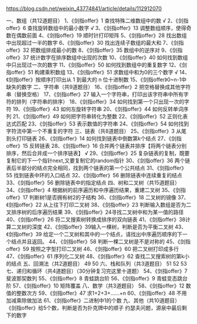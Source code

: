 https://blog.csdn.net/weixin_43774841/article/details/112912070

一、数组（共12道题目）
    1、《剑指offer》1 查找特殊二维数组中的数  √
    2、《剑指offer》6 查找旋转数组中的最小数字 √
    3、《剑指offer》13 调整数组顺序，使得奇数在偶数前面 
    4、《剑指offer》19 顺时针打印矩阵 
    5、《剑指offer》28 找出数组中出现超过一半的数字 
    6、《剑指offer》30 找出连续子数组的最大和 
    7、《剑指offer》32 把数组排成最小的数 
    8、《剑指offer》35 数组中的逆序对 
    9、《剑指offer》37 统计数字在排序数组中出现的次数 
    10、《剑指offer》40 如何找到数组中只出现过一次的数字 
    11、《剑指offer》50 如何找到数组中的重复数字 
    12、《剑指offer》51 构建乘积数组 
    13、《剑指offer》51 求数组中和为0的三个数字  √
    14、《剑指offer》按顺序打印出从 1 到最大的 n 位十进制数 
    15、《剑指offer》0~n-1中缺失的数字 
二、字符串（共9道题目）
    16、《剑指offer》2 把空格替换成其他字符串（替换空格）
    17、《剑指offer》27 输入一个字符串，打印出该字符串中所有字符的排列（字符串的排序）
    18、《剑指offer》34 如何找到第一个只出现一次的字符
    19、《剑指offer》43 如何左旋转字符串
    20、《剑指offer》44 如何反转单词序列
    21、《剑指offer》49 如何把字符串转化为整数
    22、《剑指offer》52 正则化表达式匹配
    23、《剑指offer》53 表示数值的字符串
    24、《剑指offer》54 如何找到字符流中第一个不重复的字符
三、链表（共8道题目）
    25、《剑指offer》3 从尾到头打印链表
    26、《剑指offer》14 如何找到链表中倒数第k个结点
    27、《剑指offer》15 反转链表
    28、《剑指offer》16 合并两个链表并排序【将两个链表分别排序，然后合并成一个排序链表】 √
    29、《剑指offer》25 复杂链表的复制，既要复制它的下一个指针next,又要复制它的random指针
    30、《剑指offer》36 两个链表后半部分的结点完全相同，找到两个链表的第一个公共结点
    31、《剑指offer》55 找到链表中环的入口结点
    32、《剑指offer》56 删除链表中连续重复的结点
    33、《剑指offer》56 删除链表中的指定结点
四、树和二叉树（共15道题目）
    34、《剑指offer》4 根据树的前序遍历和中序遍历结果，重建二叉树
    35、《剑指offer》17 判断树1是否拥有树2的子结构
    36、《剑指offer》18 二叉树的镜像
    37、《剑指offer》22 从上往下打印二叉树
    38、《剑指offer》23 判断输入数组是否为二叉排序树的后序遍历结果
    39、《剑指offer》24寻找二叉树中和为某一值的路径
    40、《剑指offer》26 将二叉搜索树转换成排序的双向链表
    41、《剑指offer》38计算二叉树的深度
    42、《剑指offer》39输入一棵树，判断是否为平衡二叉树
    43、《剑指offer》39 给定一个二叉树和其中的一个结点，请找出中序遍历顺序的下一个结点并且返回。
    44、《剑指offer》58 判断一棵二叉树是不是对称的
    45、《剑指offer》59 按照之字型打印二叉树
    46、《剑指offer》60 把二叉树打印成多行
    47、《剑指offer》61 序列化二叉树
    48、《剑指offer》62 查找二叉搜索树的第k小的结点
五、回溯法（共2道题目）
    49
    50
六、栈和队列（共3道题目）
    51
    52
    53
七、递归和循环（共4道题目）（30分钟复习完这里十道题）
    54、《剑指offer》7 斐波那契数列
    55、《剑指offer》8 青蛙跳台阶
    56、《剑指offer》9 青蛙变态跳台阶
    57、《剑指offer》10 矩阵覆盖
八、数学（共3道题目）
    58、《剑指offer》12 数值的整数次方
    59、《剑指offer》47 求1+2+3+……+n
    60、《剑指offer》48 不用加减乘除做加法
    61、《剑指offer》二进制中1的个数
九、其他（共10道题目）
    《剑指offer》给5个数，判断是否为扑克牌中的顺子
    约瑟夫问题，源泉中最后剩下的数字